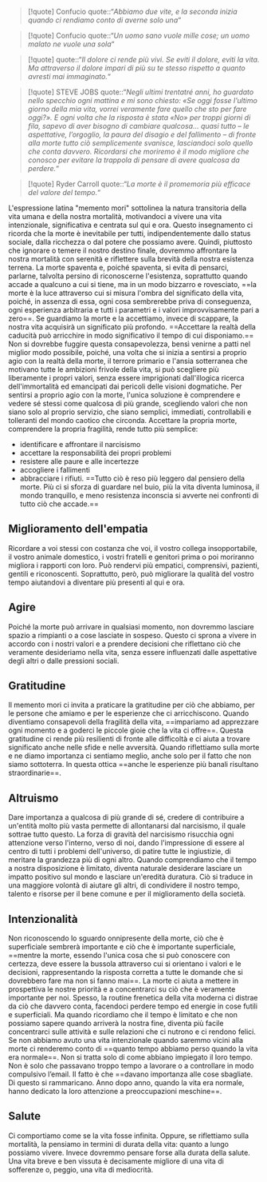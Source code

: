 > [!quote] Confucio
> quote::“*Abbiamo due vite, e la seconda inizia quando ci rendiamo conto di averne solo una*“

> [!quote] Confucio
> quote::“*Un uomo sano vuole mille cose; un uomo malato ne vuole una sola*“

> [!quote]
> quote::“*Il dolore ci rende più vivi. Se eviti il dolore, eviti la vita. Ma attraverso il dolore impari di più su te stesso rispetto a quanto avresti mai immaginato.*“

> [!quote] STEVE JOBS
> quote::“*Negli ultimi trentatré anni, ho guardato nello specchio ogni mattina e mi sono chiesto: «Se oggi fosse l’ultimo giorno della mia vita, vorrei veramente fare quello che sto per fare oggi?». E ogni volta che la risposta è stata «No» per troppi giorni di fila, sapevo di aver bisogno di cambiare qualcosa… quasi tutto – le aspettative, l’orgoglio, la paura del disagio e del fallimento – di fronte alla morte tutto ciò semplicemente svanisce, lasciandoci solo quello che conta davvero. Ricordarsi che moriremo è il modo migliore che conosco per evitare la trappola di pensare di avere qualcosa da perdere.*“

> [!quote] Ryder Carroll
> quote::“*La morte è il promemoria più efficace del valore del tempo.*“

L'espressione latina "memento mori" sottolinea la natura transitoria della vita umana e della nostra mortalità, motivandoci a vivere una vita intenzionale, significativa e centrata sul qui e ora.
Questo insegnamento ci ricorda che la morte è inevitabile per tutti, indipendentemente dallo status sociale, dalla ricchezza o dal potere che possiamo avere.
Quindi, piuttosto che ignorare o temere il nostro destino finale, dovremmo affrontare la nostra mortalità con serenità e riflettere sulla brevità della nostra esistenza terrena.
La morte spaventa e, poiché spaventa, si evita di pensarci, parlarne, talvolta persino di riconoscerne l'esistenza, soprattutto quando accade a qualcuno a cui si tiene, ma in un modo bizzarro e rovesciato, ==la morte è la luce attraverso cui si misura l'ombra del significato della vita, poiché, in assenza di essa, ogni cosa sembrerebbe priva di conseguenza, ogni esperienza arbitraria e tutti i parametri e i valori improvvisamente pari a zero==.
Se guardiamo la morte e la accettiamo, invece di scappare, la nostra vita acquisirà un significato più profondo.
==Accettare la realtà della caducità può arricchire in modo significativo il tempo di cui disponiamo.==
Non si dovrebbe fuggire questa consapevolezza, bensì venirne a patti nel miglior modo possibile, poiché, una volta che si inizia a sentirsi a proprio agio con la realtà della morte, il terrore primario e l'ansia sotterranea che motivano tutte le ambizioni frivole della vita, si può scegliere più liberamente i propri valori, senza essere imprigionati dall'illogica ricerca dell'immortalità ed emancipati dai pericoli delle visioni dogmatiche.
Per sentirsi a proprio agio con la morte, l'unica soluzione è comprendere e vedere sé stessi come qualcosa di più grande, scegliendo valori che non siano solo al proprio servizio, che siano semplici, immediati, controllabili e tolleranti del mondo caotico che circonda.
Accettare la propria morte, comprendere la propria fragilità, rende tutto più semplice:
* identificare e affrontare il narcisismo
* accettare la responsabilità dei propri problemi
* resistere alle paure e alle incertezze
* accogliere i fallimenti
* abbracciare i rifiuti.
==Tutto ciò è reso più leggero dal pensiero della morte. Più ci si sforza di guardare nel buio, più la vita diventa luminosa, il mondo tranquillo, e meno resistenza inconscia si avverte nei confronti di tutto ciò che accade.==


## Miglioramento dell'empatia
Ricordare a voi stessi con costanza che voi, il vostro collega insopportabile, il vostro animale domestico, i vostri fratelli e genitori prima o poi moriranno migliora i rapporti con loro.
Può rendervi più empatici, comprensivi, pazienti, gentili e riconoscenti. Soprattutto, però, può migliorare la qualità del vostro tempo aiutandovi a diventare più presenti al qui e ora.

## Agire
Poiché la morte può arrivare in qualsiasi momento, non dovremmo lasciare spazio a rimpianti o a cose lasciate in sospeso. Questo ci sprona a vivere in accordo con i nostri valori e a prendere decisioni che riflettano ciò che veramente desideriamo nella vita, senza essere influenzati dalle aspettative degli altri o dalle pressioni sociali.

## Gratitudine
Il memento mori ci invita a praticare la gratitudine per ciò che abbiamo, per le persone che amiamo e per le esperienze che ci arricchiscono.
Quando diventiamo consapevoli della fragilità della vita, ==impariamo ad apprezzare ogni momento e a goderci le piccole gioie che la vita ci offre==. Questa gratitudine ci rende più resilienti di fronte alle difficoltà e ci aiuta a trovare significato anche nelle sfide e nelle avversità.
Quando riflettiamo sulla morte e ne diamo importanza ci sentiamo meglio, anche solo per il fatto che non siamo sottoterra. In questa ottica ==anche le esperienze più banali risultano straordinarie==.

## Altruismo
Dare importanza a qualcosa di più grande di sé, credere di contribuire a un'entità molto più vasta permette di allontanarsi dal narcisismo, il quale sottrae tutto questo.
La forza di gravità del narcisismo risucchia ogni attenzione verso l'interno, verso di noi, dando l'impressione di essere al centro di tutti i problemi dell'universo, di patire tutte le ingiustizie, di meritare la grandezza più di ogni altro.
Quando comprendiamo che il tempo a nostra disposizione è limitato, diventa naturale desiderare lasciare un impatto positivo sul mondo e lasciare un'eredità duratura. Ciò si traduce in una maggiore volontà di aiutare gli altri, di condividere il nostro tempo, talento e risorse per il bene comune e per il miglioramento della società.

## Intenzionalità
Non riconoscendo lo sguardo onnipresente della morte, ciò che è superficiale sembrerà importante e ciò che è importante superficiale, ==mentre la morte, essendo l'unica cosa che si può conoscere con certezza, deve essere la bussola attraverso cui si orientano i valori e le decisioni, rappresentando la risposta corretta a tutte le domande che si dovrebbero fare ma non si fanno mai==.
La morte ci aiuta a mettere in prospettiva le nostre priorità e a concentrarci su ciò che è veramente importante per noi.
Spesso, la routine frenetica della vita moderna ci distrae da ciò che davvero conta, facendoci perdere tempo ed energie in cose futili e superficiali.
Ma quando ricordiamo che il tempo è limitato e che non possiamo sapere quando arriverà la nostra fine, diventa più facile concentrarci sulle attività e sulle relazioni che ci nutrono e ci rendono felici.
Se non abbiamo avuto una vita intenzionale quando saremmo vicini alla morte ci renderemo conto di ==quanto tempo abbiamo perso quando la vita era normale==. Non si tratta solo di come abbiano impiegato il loro tempo. Non è solo che passavano troppo tempo a lavorare o a controllare in modo compulsivo l’email.
Il fatto è che ==davano importanza alle cose sbagliate. Di questo si rammaricano. Anno dopo anno, quando la vita era normale, hanno dedicato la loro attenzione a preoccupazioni meschine==.

## Salute

Ci comportiamo come se la vita fosse infinita. Oppure, se riflettiamo sulla mortalità, la pensiamo in termini di durata della vita: quanto a lungo possiamo vivere. Invece dovremmo pensare forse alla durata della salute. Una vita breve e ben vissuta è decisamente migliore di una vita di sofferenze o, peggio, una vita di mediocrità.